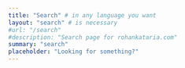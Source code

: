 ```yaml
---
title: "Search" # in any language you want
layout: "search" # is necessary
#url: "/search"
#description: "Search page for rohankataria.com"
summary: "search"
placeholder: "Looking for something?"
---
```

